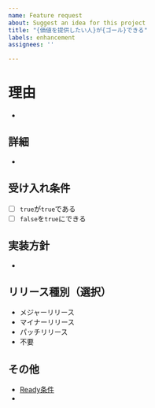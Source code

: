 ```yaml
---
name: Feature request
about: Suggest an idea for this project
title: "{価値を提供したい人}が{ゴール}できる"
labels: enhancement
assignees: ''

---
```


# 理由
- 
## 詳細
- 
## 受け入れ条件
- [ ] `true`が`true`である
- [ ] `false`を`true`にできる
## 実装方針
- 
## リリース種別（選択）
- メジャーリリース
- マイナーリリース
- パッチリリース
- 不要
## その他
- [Ready条件](https://github.com/Snak0201/fpb-wwwsite/wiki/Issue%E3%81%AE%E3%82%B9%E3%83%86%E3%83%BC%E3%82%BF%E3%82%B9%E5%AE%9A%E7%BE%A9#ready%E6%9D%A1%E4%BB%B6)
-
